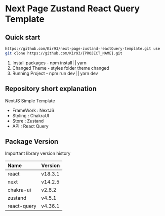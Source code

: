 # Next Page Zustand React Query Template

## Quick start

```zsh
https://github.com/Kir93/next-page-zustand-reactQuery-template.git use this template and make project
git clone https://github.com/Kir93/{PROJECT_NAME}.git
```

1. Install packages - npm install || yarn
2. Changed Theme - styles folder theme changed
3. Running Project - npm run dev || yarn dev

## Repository short explanation

NextJS Simple Template

- FrameWork : NextJS
- Styling : ChakraUI
- Store : Zustand
- API : React Query

## Package Version

Important library version history

| Name        | Version |
| :---------- | :------ |
| react       | v18.3.1 |
| next        | v14.2.5 |
| chakra-ui   | v2.8.2  |
| zustand     | v4.5.1  |
| react-query | v4.36.1 |

